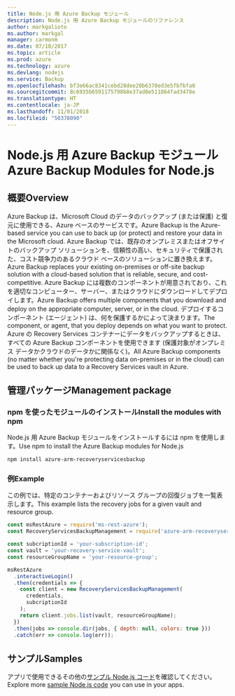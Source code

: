 ```yaml
---
title: Node.js 用 Azure Backup モジュール
description: Node.js 用 Azure Backup モジュールのリファレンス
author: markgalioto
ms.author: markgal
manager: carmonm
ms.date: 07/18/2017
ms.topic: article
ms.prod: azure
ms.technology: azure
ms.devlang: nodejs
ms.service: Backup
ms.openlocfilehash: bf3e66ac8341cebd28dee20b6370ed3e5fbfbfa0
ms.sourcegitcommit: 8c6935b6591175798b8e37ad0e511864fad3478e
ms.translationtype: HT
ms.contentlocale: ja-JP
ms.lasthandoff: 11/01/2018
ms.locfileid: "50378090"
---
```

# <a name="azure-backup-modules-for-nodejs"></a><span data-ttu-id="83d3f-103">Node.js 用 Azure Backup モジュール</span><span class="sxs-lookup"><span data-stu-id="83d3f-103">Azure Backup Modules for Node.js</span></span>

## <a name="overview"></a><span data-ttu-id="83d3f-104">概要</span><span class="sxs-lookup"><span data-stu-id="83d3f-104">Overview</span></span>

<span data-ttu-id="83d3f-105">Azure Backup は、Microsoft Cloud のデータのバックアップ (または保護) と復元に使用できる、Azure ベースのサービスです。</span><span class="sxs-lookup"><span data-stu-id="83d3f-105">Azure Backup is the Azure-based service you can use to back up (or protect) and restore your data in the Microsoft cloud.</span></span> <span data-ttu-id="83d3f-106">Azure Backup では、既存のオンプレミスまたはオフサイトのバックアップ ソリューションを、信頼性の高い、セキュリティで保護された、コスト競争力のあるクラウド ベースのソリューションに置き換えます。</span><span class="sxs-lookup"><span data-stu-id="83d3f-106">Azure Backup replaces your existing on-premises or off-site backup solution with a cloud-based solution that is reliable, secure, and cost-competitive.</span></span> <span data-ttu-id="83d3f-107">Azure Backup には複数のコンポーネントが用意されており、これを適切なコンピューター、サーバー、またはクラウドにダウンロードしてデプロイします。</span><span class="sxs-lookup"><span data-stu-id="83d3f-107">Azure Backup offers multiple components that you download and deploy on the appropriate computer, server, or in the cloud.</span></span> <span data-ttu-id="83d3f-108">デプロイするコンポーネント (エージェント) は、何を保護するかによって決まります。</span><span class="sxs-lookup"><span data-stu-id="83d3f-108">The component, or agent, that you deploy depends on what you want to protect.</span></span> <span data-ttu-id="83d3f-109">Azure の Recovery Services コンテナーにデータをバックアップするときは、すべての Azure Backup コンポーネントを使用できます (保護対象がオンプレミス データかクラウドのデータかに関係なく)。</span><span class="sxs-lookup"><span data-stu-id="83d3f-109">All Azure Backup components (no matter whether you're protecting data on-premises or in the cloud) can be used to back up data to a Recovery Services vault in Azure.</span></span> 

## <a name="management-package"></a><span data-ttu-id="83d3f-110">管理パッケージ</span><span class="sxs-lookup"><span data-stu-id="83d3f-110">Management package</span></span>

### <a name="install-the-modules-with-npm"></a><span data-ttu-id="83d3f-111">npm を使ったモジュールのインストール</span><span class="sxs-lookup"><span data-stu-id="83d3f-111">Install the modules with npm</span></span>

<span data-ttu-id="83d3f-112">Node.js 用 Azure Backup モジュールをインストールするには npm を使用します。</span><span class="sxs-lookup"><span data-stu-id="83d3f-112">Use npm to install the Azure Backup modules for Node.js</span></span>

```bash
npm install azure-arm-recoveryservicesbackup
```

### <a name="example"></a><span data-ttu-id="83d3f-113">例</span><span class="sxs-lookup"><span data-stu-id="83d3f-113">Example</span></span>

<span data-ttu-id="83d3f-114">この例では、特定のコンテナーおよびリソース グループの回復ジョブを一覧表示します。</span><span class="sxs-lookup"><span data-stu-id="83d3f-114">This example lists the recovery jobs for a given vault and resource group.</span></span>

```javascript
const msRestAzure = require('ms-rest-azure');
const RecoveryServicesBackupManagement = require('azure-arm-recoveryservicesbackup');

const subcriptionId = 'your-subscription-id';
const vault = 'your-recovery-service-vault';
const resourceGroupName = 'your-resource-group';

msRestAzure
  .interactiveLogin()
  .then(credentials => {
    const client = new RecoveryServicesBackupManagement(
      credentials,
      subcriptionId
    );
    return client.jobs.list(vault, resourceGroupName);
  })
  .then(jobs => console.dir(jobs, { depth: null, colors: true }))
  .catch(err => console.log(err));
```

## <a name="samples"></a><span data-ttu-id="83d3f-115">サンプル</span><span class="sxs-lookup"><span data-stu-id="83d3f-115">Samples</span></span>

<span data-ttu-id="83d3f-116">アプリで使用できるその他の[サンプル Node.js コード](https://azure.microsoft.com/resources/samples/?platform=nodejs)を確認してください。</span><span class="sxs-lookup"><span data-stu-id="83d3f-116">Explore more [sample Node.js code](https://azure.microsoft.com/resources/samples/?platform=nodejs) you can use in your apps.</span></span>
